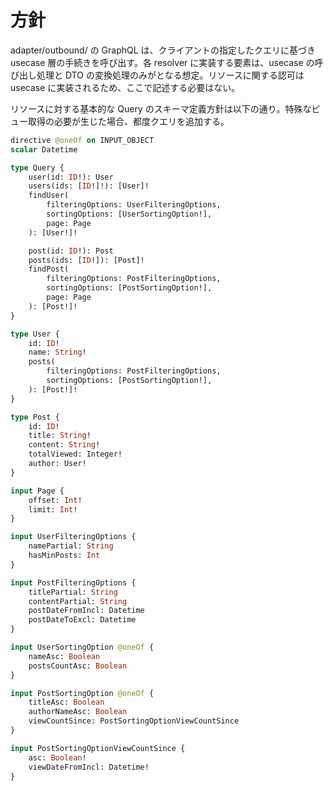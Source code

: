 # 方針
adapter/outbound/ の GraphQL は、クライアントの指定したクエリに基づき usecase 層の手続きを呼び出す。各 resolver に実装する要素は、usecase の呼び出し処理と DTO の変換処理のみがとなる想定。リソースに関する認可は usecase に実装されるため、ここで記述する必要はない。


リソースに対する基本的な Query のスキーマ定義方針は以下の通り。特殊なビュー取得の必要が生じた場合、都度クエリを追加する。

```graphql
directive @oneOf on INPUT_OBJECT
scalar Datetime

type Query {
    user(id: ID!): User
    users(ids: [ID!]!): [User]!
    findUser(
        filteringOptions: UserFilteringOptions,
        sortingOptions: [UserSortingOption!],
        page: Page
    ): [User!]!

    post(id: ID!): Post
    posts(ids: [ID!]): [Post]!
    findPost(
        filteringOptions: PostFilteringOptions,
        sortingOptions: [PostSortingOption!],
        page: Page
    ): [Post!]!
}

type User {
    id: ID!
    name: String!
    posts(
        filteringOptions: PostFilteringOptions,
        sortingOptions: [PostSortingOption!],
    ): [Post!]!
}

type Post {
    id: ID!
    title: String!
    content: String!
    totalViewed: Integer!
    author: User!
}

input Page {
    offset: Int!
    limit: Int!
}

input UserFilteringOptions {
    namePartial: String
    hasMinPosts: Int
}

input PostFilteringOptions {
    titlePartial: String
    contentPartial: String
    postDateFromIncl: Datetime
    postDateToExcl: Datetime
}

input UserSortingOption @oneOf {
    nameAsc: Boolean
    postsCountAsc: Boolean
}

input PostSortingOption @oneOf {
    titleAsc: Boolean
    authorNameAsc: Boolean
    viewCountSince: PostSortingOptionViewCountSince
}

input PostSortingOptionViewCountSince {
    asc: Boolean!
    viewDateFromIncl: Datetime!
}
```